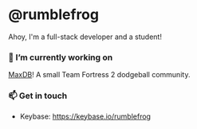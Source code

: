 # @rumblefrog

Ahoy, I'm a full-stack developer and a student!

### 🔭 I’m currently working on

[MaxDB](https://maxdb.net)! A small Team Fortress 2 dodgeball community.

### 📫 Get in touch

- Keybase: https://keybase.io/rumblefrog

<!--
**rumblefrog/rumblefrog** is a ✨ _special_ ✨ repository because its `README.md` (this file) appears on your GitHub profile.

Here are some ideas to get you started:

- 🔭 I’m currently working on ...
- 🌱 I’m currently learning ...
- 👯 I’m looking to collaborate on ...
- 🤔 I’m looking for help with ...
- 💬 Ask me about ...
- 📫 How to reach me: ...
- 😄 Pronouns: ...
- ⚡ Fun fact: ...
-->

